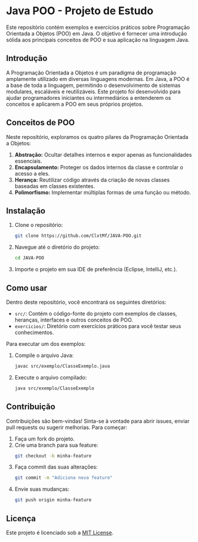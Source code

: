 # Java POO - Projeto de Estudo

Este repositório contém exemplos e exercícios práticos sobre Programação Orientada a Objetos (POO) em Java. O objetivo é fornecer uma introdução sólida aos principais conceitos de POO e sua aplicação na linguagem Java.

## Introdução

A Programação Orientada a Objetos é um paradigma de programação amplamente utilizado em diversas linguagens modernas. Em Java, a POO é a base de toda a linguagem, permitindo o desenvolvimento de sistemas modulares, escaláveis e reutilizáveis. Este projeto foi desenvolvido para ajudar programadores iniciantes ou intermediários a entenderem os conceitos e aplicarem a POO em seus próprios projetos.

## Conceitos de POO

Neste repositório, exploramos os quatro pilares da Programação Orientada a Objetos:

1. **Abstração:** Ocultar detalhes internos e expor apenas as funcionalidades essenciais.
2. **Encapsulamento:** Proteger os dados internos da classe e controlar o acesso a eles.
3. **Herança:** Reutilizar código através da criação de novas classes baseadas em classes existentes.
4. **Polimorfismo:** Implementar múltiplas formas de uma função ou método.

## Instalação

1. Clone o repositório:
    ```bash
    git clone https://github.com/ClxtMf/JAVA-POO.git
    ```
2. Navegue até o diretório do projeto:
    ```bash
    cd JAVA-POO
    ```
3. Importe o projeto em sua IDE de preferência (Eclipse, IntelliJ, etc.).

## Como usar

Dentro deste repositório, você encontrará os seguintes diretórios:

- `src/`: Contém o código-fonte do projeto com exemplos de classes, heranças, interfaces e outros conceitos de POO.
- `exercicios/`: Diretório com exercícios práticos para você testar seus conhecimentos.

Para executar um dos exemplos:

1. Compile o arquivo Java:
    ```bash
    javac src/exemplo/ClasseExemplo.java
    ```
2. Execute o arquivo compilado:
    ```bash
    java src/exemplo/ClasseExemplo
    ```

## Contribuição

Contribuições são bem-vindas! Sinta-se à vontade para abrir issues, enviar pull requests ou sugerir melhorias. Para começar:

1. Faça um fork do projeto.
2. Crie uma branch para sua feature:
    ```bash
    git checkout -b minha-feature
    ```
3. Faça commit das suas alterações:
    ```bash
    git commit -m "Adiciona nova feature"
    ```
4. Envie suas mudanças:
    ```bash
    git push origin minha-feature
    ```

## Licença

Este projeto é licenciado sob a [MIT License](LICENSE).
